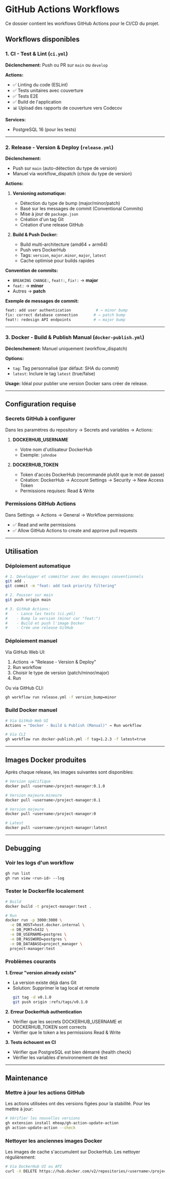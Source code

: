 # GitHub Actions Workflows

Ce dossier contient les workflows GitHub Actions pour le CI/CD du projet.

## Workflows disponibles

### 1. CI - Test & Lint (`ci.yml`)

**Déclenchement:** Push ou PR sur `main` ou `develop`

**Actions:**
- ✅ Linting du code (ESLint)
- ✅ Tests unitaires avec couverture
- ✅ Tests E2E
- ✅ Build de l'application
- 📊 Upload des rapports de couverture vers Codecov

**Services:**
- PostgreSQL 16 (pour les tests)

---

### 2. Release - Version & Deploy (`release.yml`)

**Déclenchement:**
- Push sur `main` (auto-détection du type de version)
- Manuel via workflow_dispatch (choix du type de version)

**Actions:**
1. **Versioning automatique:**
   - Détection du type de bump (major/minor/patch)
   - Basé sur les messages de commit (Conventional Commits)
   - Mise à jour de `package.json`
   - Création d'un tag Git
   - Création d'une release GitHub

2. **Build & Push Docker:**
   - Build multi-architecture (amd64 + arm64)
   - Push vers DockerHub
   - Tags: `version`, `major.minor`, `major`, `latest`
   - Cache optimisé pour builds rapides

**Convention de commits:**
- `BREAKING CHANGE:`, `feat!:`, `fix!:` → **major**
- `feat:` → **minor**
- Autres → **patch**

**Exemple de messages de commit:**
```bash
feat: add user authentication           # → minor bump
fix: correct database connection       # → patch bump
feat!: redesign API endpoints          # → major bump
```

---

### 3. Docker - Build & Publish Manual (`docker-publish.yml`)

**Déclenchement:** Manuel uniquement (workflow_dispatch)

**Options:**
- `tag`: Tag personnalisé (par défaut: SHA du commit)
- `latest`: Inclure le tag `latest` (true/false)

**Usage:**
Idéal pour publier une version Docker sans créer de release.

---

## Configuration requise

### Secrets GitHub à configurer

Dans les paramètres du repository → Secrets and variables → Actions:

1. **DOCKERHUB_USERNAME**
   - Votre nom d'utilisateur DockerHub
   - Exemple: `johndoe`

2. **DOCKERHUB_TOKEN**
   - Token d'accès DockerHub (recommandé plutôt que le mot de passe)
   - Création: DockerHub → Account Settings → Security → New Access Token
   - Permissions requises: Read & Write

### Permissions GitHub Actions

Dans Settings → Actions → General → Workflow permissions:
- ✅ Read and write permissions
- ✅ Allow GitHub Actions to create and approve pull requests

---

## Utilisation

### Déploiement automatique

```bash
# 1. Développer et committer avec des messages conventionnels
git add .
git commit -m "feat: add task priority filtering"

# 2. Pousser sur main
git push origin main

# 3. GitHub Actions:
#    - Lance les tests (ci.yml)
#    - Bump la version (minor car "feat:")
#    - Build et push l'image Docker
#    - Crée une release GitHub
```

### Déploiement manuel

Via GitHub Web UI:
1. Actions → "Release - Version & Deploy"
2. Run workflow
3. Choisir le type de version (patch/minor/major)
4. Run

Ou via GitHub CLI:
```bash
gh workflow run release.yml -f version_bump=minor
```

### Build Docker manuel

```bash
# Via GitHub Web UI
Actions → "Docker - Build & Publish (Manual)" → Run workflow

# Via CLI
gh workflow run docker-publish.yml -f tag=1.2.3 -f latest=true
```

---

## Images Docker produites

Après chaque release, les images suivantes sont disponibles:

```bash
# Version spécifique
docker pull <username>/project-manager:0.1.0

# Version majeure.mineure
docker pull <username>/project-manager:0.1

# Version majeure
docker pull <username>/project-manager:0

# Latest
docker pull <username>/project-manager:latest
```

---

## Debugging

### Voir les logs d'un workflow
```bash
gh run list
gh run view <run-id> --log
```

### Tester le Dockerfile localement
```bash
# Build
docker build -t project-manager:test .

# Run
docker run -p 3000:3000 \
  -e DB_HOST=host.docker.internal \
  -e DB_PORT=5432 \
  -e DB_USERNAME=postgres \
  -e DB_PASSWORD=postgres \
  -e DB_DATABASE=project_manager \
  project-manager:test
```

### Problèmes courants

**1. Erreur "version already exists"**
- La version existe déjà dans Git
- Solution: Supprimer le tag local et remote
  ```bash
  git tag -d v0.1.0
  git push origin :refs/tags/v0.1.0
  ```

**2. Erreur DockerHub authentication**
- Vérifier que les secrets DOCKERHUB_USERNAME et DOCKERHUB_TOKEN sont corrects
- Vérifier que le token a les permissions Read & Write

**3. Tests échouent en CI**
- Vérifier que PostgreSQL est bien démarré (health check)
- Vérifier les variables d'environnement de test

---

## Maintenance

### Mettre à jour les actions GitHub
Les actions utilisées ont des versions figées pour la stabilité. Pour les mettre à jour:

```bash
# Vérifier les nouvelles versions
gh extension install mheap/gh-action-update-action
gh action-update-action --check
```

### Nettoyer les anciennes images Docker
Les images de cache s'accumulent sur DockerHub. Les nettoyer régulièrement:
```bash
# Via DockerHub UI ou API
curl -X DELETE https://hub.docker.com/v2/repositories/<username>/project-manager/tags/buildcache/
```
